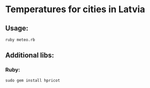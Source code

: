 # Temperatures for cities in Latvia

## Usage:

    ruby meteo.rb
        
## Additional libs:

### Ruby:

    sudo gem install hpricot